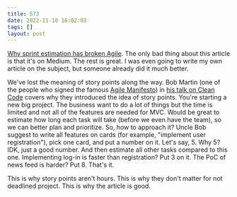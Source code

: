 ```yaml
---
title: 573
date: 2022-11-10 16:02:03
tags: []
layout: post
---
```


[Why sprint estimation has broken Agile](https://medium.com/virtuslab/why-sprint-estimation-has-broken-agile-70801e1edc4f). The only bad thing about this article is that it's on Medium. The rest is great. I was even going to write my own article on the subject, but someone already did it much better.

We've lost the meaning of story points along the way. Bob Martin (one of the people who signed the famous [Agile Manifesto](https://agilemanifesto.org/)) in [his talk on Clean Code](https://t.me/itgram_channel/463) covers why they introduced the idea of story points. You're starting a new big project. The business want to do a lot of things but the time is limited and not all of the features are needed for MVC. Would be great to estimate how long each task will take (before we even have the team), so we can better plan and prioritize. So, how to approach it? Uncle Bob suggest to write all features on cards (for example, "implement user registration"), pick one card, and put a number on it. Let's say, 5. Why 5? IDK, just a good number. And then estimate all other tasks compared to this one. Implementing log-in is faster than registration? Put 3 on it. The PoC of news feed is harder? Put 8. That's it.

This is why story points aren't hours. This is why they don't matter for not deadlined project. This is why the article is good.
